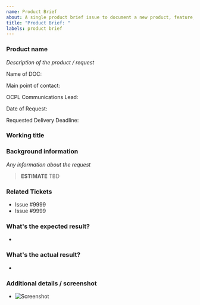 ```yaml
---
name: Product Brief
about: A single product brief issue to document a new product, feature, and/or request from discovery to launch.
title: "Product Brief: "
labels: product brief
---
```


### Product name
*Description of the product / request*

Name of DOC:

Main point of contact:

OCPL Communications Lead:

Date of Request:

Requested Delivery Deadline:

### Working title


### Background information
*Any information about the request*

> **ESTIMATE** TBD

### Related Tickets
* Issue #9999
* Issue #9999

### What's the expected result?
-

### What's the actual result?
-

### Additional details / screenshot
- ![Screenshot]()


